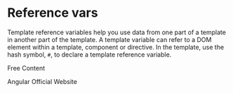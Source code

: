 # Reference vars

Template reference variables help you use data from one part of a template in another part of the template. A template variable can refer to a DOM element within a template, component or directive. In the template, use the hash symbol, `#`, to declare a template reference variable.

<ResourceGroupTitle>Free Content</ResourceGroupTitle>

<BadgeLink colorScheme='blue' badgeText='Official Website' href='https://angular.io/guide/template-reference-variables'>Angular Official Website</BadgeLink>
